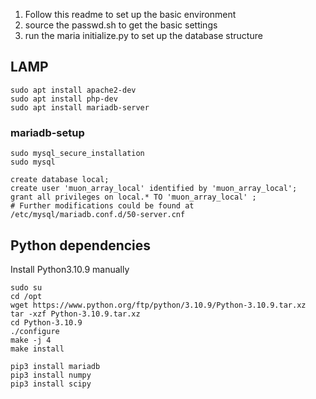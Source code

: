 
1. Follow this readme to set up the basic environment 
2. source the passwd.sh to get the basic settings 
3. run the maria initialize.py to set up the database structure

## LAMP
```
sudo apt install apache2-dev
sudo apt install php-dev
sudo apt install mariadb-server
```

### mariadb-setup

```
sudo mysql_secure_installation
sudo mysql 
```

```
create database local;
create user 'muon_array_local' identified by 'muon_array_local';
grant all privileges on local.* TO 'muon_array_local' ;  
# Further modifications could be found at /etc/mysql/mariadb.conf.d/50-server.cnf
```


## Python dependencies

Install Python3.10.9 manually
```
sudo su
cd /opt
wget https://www.python.org/ftp/python/3.10.9/Python-3.10.9.tar.xz
tar -xzf Python-3.10.9.tar.xz
cd Python-3.10.9
./configure
make -j 4
make install 

```


```
pip3 install mariadb 
pip3 install numpy 
pip3 install scipy
```
